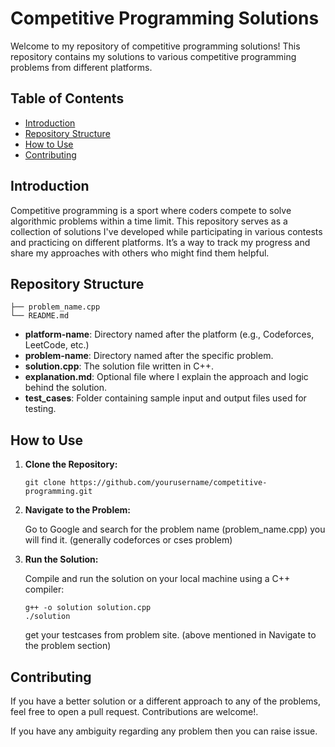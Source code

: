 
Competitive Programming Solutions
=================================

Welcome to my repository of competitive programming solutions! This repository contains my solutions to various competitive programming problems from different platforms.

Table of Contents
-----------------

*   [Introduction](#introduction)
*   [Repository Structure](#repository-structure)
*   [How to Use](#how-to-use)
*   [Contributing](#contributing)


Introduction
------------

Competitive programming is a sport where coders compete to solve algorithmic problems within a time limit. This repository serves as a collection of solutions I've developed while participating in various contests and practicing on different platforms. It’s a way to track my progress and share my approaches with others who might find them helpful.

Repository Structure
--------------------

    
    ├── problem_name.cpp
    └── README.md
    

*   **platform-name**: Directory named after the platform (e.g., Codeforces, LeetCode, etc.)
*   **problem-name**: Directory named after the specific problem.
*   **solution.cpp**: The solution file written in C++.
*   **explanation.md**: Optional file where I explain the approach and logic behind the solution.
*   **test\_cases**: Folder containing sample input and output files used for testing.

How to Use
----------

1.  **Clone the Repository:**
    
        git clone https://github.com/yourusername/competitive-programming.git
    
2.  **Navigate to the Problem:**
    
    Go to Google and search for the problem name (problem_name.cpp) you will find it. (generally codeforces or cses problem)
    
3.  **Run the Solution:**
    
    Compile and run the solution on your local machine using a C++ compiler:
    
        
        g++ -o solution solution.cpp
        ./solution

    get your testcases from problem site. (above mentioned in Navigate to the problem section)
                    
    

Contributing
------------

If you have a better solution or a different approach to any of the problems, feel free to open a pull request. Contributions are welcome!.

If you have any ambiguity regarding any problem then you can raise issue.
